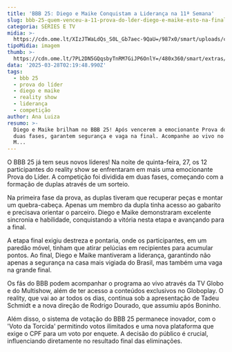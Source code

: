 ```yaml
---
title: 'BBB 25: Diego e Maike Conquistam a Liderança na 11ª Semana'
slug: bbb-25-quem-venceu-a-11-prova-do-lder-diego-e-maike-esto-na-final
categoria: SÉRIES E TV
midia: >-
  https://cdn.ome.lt/XIzJTWaLdQs_S0L_Gb7aec-9QaU=/987x0/smart/uploads/conteudo/fotos/bbb25-diego-hypolito-maike-11-prova-lider.jpg
tipoMidia: imagem
thumb: >-
  https://cdn.ome.lt/7PL2DN5GQqsbyTnRM7GiJP6OnlY=/480x360/smart/extras/conteudos/bbb25-diego-hypolito-maike-11-prova-lider-peq.jpg
data: '2025-03-28T02:19:48.990Z'
tags:
  - bbb 25
  - prova do líder
  - diego e maike
  - reality show
  - liderança
  - competição
author: Ana Luiza
resumo: >-
  Diego e Maike brilham no BBB 25! Após vencerem a emocionante Prova do Líder em
  duas fases, garantem segurança e vaga na final. Acompanhe ao vivo no Globo e
  M...
---
```


O BBB 25 já tem seus novos líderes! Na noite de quinta-feira, 27, os 12 participantes do reality show se enfrentaram em mais uma emocionante Prova do Líder. A competição foi dividida em duas fases, começando com a formação de duplas através de um sorteio.

Na primeira fase da prova, as duplas tiveram que recuperar peças e montar um quebra-cabeça. Apenas um membro da dupla tinha acesso ao gabarito e precisava orientar o parceiro. Diego e Maike demonstraram excelente sincronia e habilidade, conquistando a vitória nesta etapa e avançando para a final.

A etapa final exigiu destreza e pontaria, onde os participantes, em um paredão móvel, tinham que atirar pelúcias em recipientes para acumular pontos. Ao final, Diego e Maike mantiveram a liderança, garantindo não apenas a segurança na casa mais vigiada do Brasil, mas também uma vaga na grande final.

Os fãs do BBB podem acompanhar o programa ao vivo através da TV Globo e do Multishow, além de ter acesso a conteúdos exclusivos no Globoplay. O reality, que vai ao ar todos os dias, continua sob a apresentação de Tadeu Schmidt e a nova direção de Rodrigo Dourado, que assumiu após Boninho.

Além disso, o sistema de votação do BBB 25 permanece inovador, com o 'Voto da Torcida' permitindo votos ilimitados e uma nova plataforma que exige o CPF para um voto por enquete. A decisão do público é crucial, influenciando diretamente no resultado final das eliminações.
